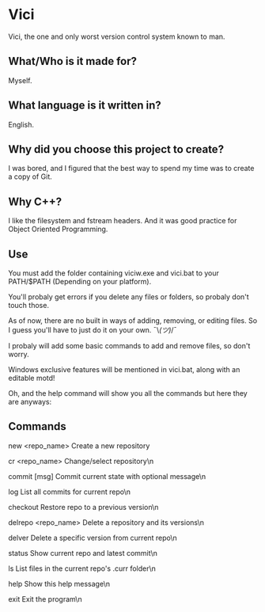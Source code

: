 # Vici

Vici, the one and only worst version control system known to man.

## What/Who is it made for?

Myself.

## What language is it written in?

English.

## Why did you choose this project to create?

I was bored, and I figured that the best way to spend my time was to create a copy of Git.

## Why C++?

I like the filesystem and fstream headers. And it was good practice for Object Oriented Programming.

## Use

You must add the folder containing viciw.exe and vici.bat to your PATH/$PATH (Depending on your platform).

You'll probaly get errors if you delete any files or folders, so probaly don't touch those.

As of now, there are no built in ways of adding, removing, or editing files. So I guess you'll have to just do it on your own. ¯\\_(ツ)_/¯

I probaly will add some basic commands to add and remove files, so don't worry.

Windows exclusive features will be mentioned in vici.bat, along with an editable motd!

Oh, and the help command will show you all the commands but here they are anyways:

## Commands

new <repo_name>         Create a new repository

cr <repo_name>          Change/select repository\n

commit [msg]            Commit current state with optional message\n

log                     List all commits for current repo\n

checkout <version>      Restore repo to a previous version\n

delrepo <repo_name>     Delete a repository and its versions\n

delver <version>        Delete a specific version from current repo\n

status                  Show current repo and latest commit\n

ls                      List files in the current repo's .curr folder\n

help                    Show this help message\n

exit                    Exit the program\n
